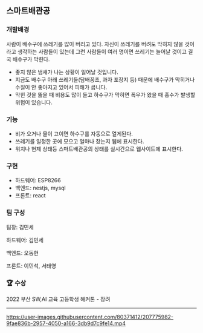 ## 스마트배관공

### 개발배경
사람이 배수구에 쓰레기를 많이 버리고 있다. 
자신이 쓰레기를 버려도 막히지 않을 것이라고 생각하는 사람들이 있는데 그런 사람들이 여러 명이면 쓰레기는 늘어날 것이고 결국 배수구가 막힌다.
- 좋지 않은 냄새가 나는 상황이 일어날 것입니다. 
- 지금도 배수구 아래 쓰레기들(담배꽁초, 과자 포장지 등) 때문에 배수구가 막히거나 수질이 안 좋아지고 있어서 피해가 큽니다.
- 막힌 것을 뚫을 때 비용도 많이 들고 하수구가 막히면 폭우가 왔을 때 홍수가 발생할 위험이 있습니다.

### 기능
- 비가 오거나 물이 고이면 하수구를 자동으로 열게된다.
- 쓰레기를 일정한 곳에 모으고 얼마나 찼는지 웹에 표시한다.
- 위치나 현제 상태등 스마트배관공의 상태를 실시간으로 웹사이트에 표시한다.

### 구현
- 하드웨어: ESP8266
- 백엔드: nestjs, mysql
- 프론트: react

### 팀 구성
팀장: 김민세

하드웨어: 김민세

백엔드: 오동현

프론트: 이민석, 서태영

### 🏆 수상
2022 부산 SW,AI 교육 고등학생 해커톤 - 장려
****
https://user-images.githubusercontent.com/80371412/207775982-9fae836b-2957-4050-a166-3db9d7c9fe14.mp4
